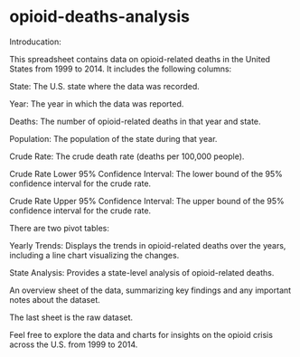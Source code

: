 # opioid-deaths-analysis

Introducation:

This spreadsheet contains data on opioid-related deaths in the United States from 1999 to 2014. It includes the following columns:

State: The U.S. state where the data was recorded.

Year: The year in which the data was reported.

Deaths: The number of opioid-related deaths in that year and state.

Population: The population of the state during that year.

Crude Rate: The crude death rate (deaths per 100,000 people).

Crude Rate Lower 95% Confidence Interval: The lower bound of the 95% confidence interval for the crude rate.

Crude Rate Upper 95% Confidence Interval: The upper bound of the 95% confidence interval for the crude rate.

There are two pivot tables:

Yearly Trends: Displays the trends in opioid-related deaths over the years, including a line chart visualizing the changes.

State Analysis: Provides a state-level analysis of opioid-related deaths.

An overview sheet of the data, summarizing key findings and any important notes about the dataset.

The last sheet is the raw dataset.

Feel free to explore the data and charts for insights on the opioid crisis across the U.S. from 1999 to 2014.
